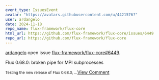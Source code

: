 ```yaml
---
event_type: IssuesEvent
avatar: "https://avatars.githubusercontent.com/u/4421576?"
user: ardangelo
date: 2024-11-18
repo_name: flux-framework/flux-core
html_url: https://github.com/flux-framework/flux-core/issues/6449
repo_url: https://github.com/flux-framework/flux-core
---
```


<a href='https://github.com/ardangelo' target='_blank'>ardangelo</a> open issue <a href='https://github.com/flux-framework/flux-core/issues/6449' target='_blank'>flux-framework/flux-core#6449</a>.

<p>Flux 0.68.0: broken pipe for MPI subprocesses</p><small>Testing the new release of Flux 0.68.0,...</small><a href='https://github.com/flux-framework/flux-core/issues/6449' target='_blank'>View Comment</a>